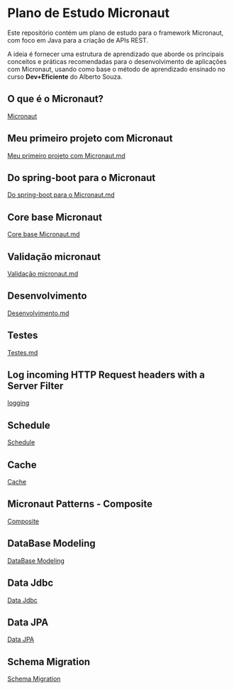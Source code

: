 # Plano de Estudo Micronaut

Este repositório contém um plano de estudo para o framework Micronaut, com foco em Java para a criação de APIs REST.

A ideia é fornecer uma estrutura de aprendizado que aborde os principais conceitos e práticas recomendadas para o desenvolvimento de aplicações com Micronaut, usando como base o método de aprendizado ensinado no curso **Dev+Eficiente** do Alberto Souza.

## O que é o Micronaut?

[Micronaut](Oque_é_o_Micronaut.md)

##  Meu primeiro projeto com Micronaut

[Meu primeiro projeto com Micronaut.md](meu_primeiro_app_micronaut.md)


## Do spring-boot para o Micronaut

[Do spring-boot para o Micronaut.md](spring_boot_to_micronaut.md)

## Core base Micronaut

[Core base Micronaut.md](core_base.md)

## Validação micronaut

[Validação micronaut.md](validação.md)


## Desenvolvimento

[Desenvolvimento.md](desenvolvimento.md)

## Testes

[Testes.md](testing.md)


## Log incoming HTTP Request headers with a Server Filter

[logging](logging.md)

## Schedule

[Schedule](schedule.md)


## Cache

[Cache](cache.md)


## Micronaut Patterns - Composite

[Composite](composite.md)


## DataBase Modeling

[DataBase Modeling](database_modeling.md)


## Data Jdbc

[Data Jdbc](data_jdbc.md)

## Data JPA

[Data JPA](data_jpa.md)

## Schema Migration

[Schema Migration](schema_migration.md)
